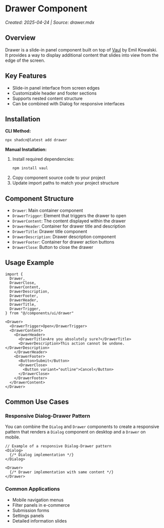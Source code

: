 # Drawer Component

*Created: 2025-04-24 | Source: drawer.mdx*

## Overview

Drawer is a slide-in panel component built on top of [Vaul](https://github.com/emilkowalski/vaul) by Emil Kowalski. It provides a way to display additional content that slides into view from the edge of the screen.

## Key Features

- Slide-in panel interface from screen edges
- Customizable header and footer sections
- Supports nested content structure
- Can be combined with Dialog for responsive interfaces

## Installation

**CLI Method:**
```bash
npx shadcn@latest add drawer
```

**Manual Installation:**
1. Install required dependencies:
   ```bash
   npm install vaul
   ```
2. Copy component source code to your project
3. Update import paths to match your project structure

## Component Structure

- `Drawer`: Main container component
- `DrawerTrigger`: Element that triggers the drawer to open
- `DrawerContent`: The content displayed within the drawer
- `DrawerHeader`: Container for drawer title and description
- `DrawerTitle`: Drawer title component
- `DrawerDescription`: Drawer description component
- `DrawerFooter`: Container for drawer action buttons
- `DrawerClose`: Button to close the drawer

## Usage Example

```tsx
import {
  Drawer,
  DrawerClose,
  DrawerContent,
  DrawerDescription,
  DrawerFooter,
  DrawerHeader,
  DrawerTitle,
  DrawerTrigger,
} from "@/components/ui/drawer"

<Drawer>
  <DrawerTrigger>Open</DrawerTrigger>
  <DrawerContent>
    <DrawerHeader>
      <DrawerTitle>Are you absolutely sure?</DrawerTitle>
      <DrawerDescription>This action cannot be undone.</DrawerDescription>
    </DrawerHeader>
    <DrawerFooter>
      <Button>Submit</Button>
      <DrawerClose>
        <Button variant="outline">Cancel</Button>
      </DrawerClose>
    </DrawerFooter>
  </DrawerContent>
</Drawer>
```

## Common Use Cases

### Responsive Dialog-Drawer Pattern

You can combine the `Dialog` and `Drawer` components to create a responsive pattern that renders a `Dialog` component on desktop and a `Drawer` on mobile.

```tsx
// Example of a responsive Dialog-Drawer pattern
<Dialog>
  {/* Dialog implementation */}
</Dialog>

<Drawer>
  {/* Drawer implementation with same content */}
</Drawer>
```

### Common Applications

- Mobile navigation menus
- Filter panels in e-commerce
- Submission forms
- Settings panels
- Detailed information slides